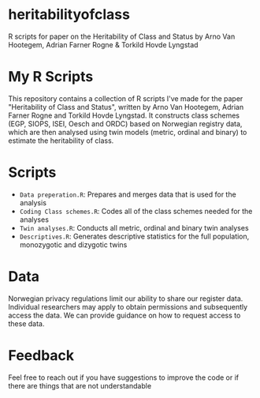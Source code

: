 # heritabilityofclass
R scripts for paper on the Heritability of Class and Status by Arno Van Hootegem, Adrian Farner Rogne & Torkild Hovde Lyngstad

# My R Scripts

This repository contains a collection of R scripts I've made for the paper "Heritability of Class and Status", written by Arno Van Hootegem, Adrian Farner Rogne and Torkild Hovde Lyngstad. 
It constructs class schemes (EGP, SIOPS, ISEI, Oesch and ORDC) based on Norwegian registry data, which are then analysed using twin models (metric, ordinal and binary) to estimate the heritability of class.

# Scripts

- `Data preperation.R`: Prepares and merges data that is used for the analysis
- `Coding Class schemes.R`: Codes all of the class schemes needed for the analyses
- `Twin analyses.R`: Conducts all metric, ordinal and binary twin analyses
- `Descriptives.R`: Generates descriptive statistics for the full population, monozygotic and dizygotic twins

# Data

Norwegian privacy regulations limit our ability to share our register data. 
Individual researchers may apply to obtain permissions and subsequently access the data. 
We can provide guidance on how to request access to these data. 

# Feedback

Feel free to reach out if you have suggestions to improve the code or if there are things that are not understandable
